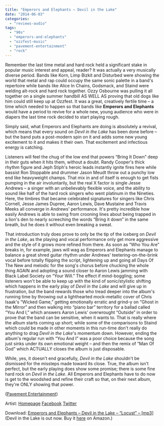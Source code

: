 ```yaml
---
title: "Emperors and Elephants – Devil in the Lake"
date: "2014-06-03"
categories: 
  - "reviews-audio"
tags: 
  - "90s"
  - "emperors-and-elephants"
  - "ozzfest-music"
  - "pavement-entertainment"
  - "rock"
---
```


Remember the last time metal and hard rock held a significant stake in popular music interest and appeal, reader? It was actually a very musically diverse period. Bands like Korn, Limp Bizkit and Disturbed were showing the world that metal and rap could occupy the same sonic palette in a band's repertoire while bands like Alice In Chains, Godsmack, and Staind were welding alt-rock and hard rock together. Ozzy Osbourne was pulling it all together on a single summer handbill AS WELL AS proving that old dogs like him could still keep up at Ozzfest. It was a great, creatively fertile time – a time which needed to happen so that bands like **Emperors and Elephants** would have a period to revive for a whole new, young audience who were in diapers the last time rock decided to start playing rough.

Simply said, what Emperors and Elephants are doing is absolutely a revival, which means that every sound on _Devil in the Lake_ has been done before – but the band puts a post-modern spin on it and adds some new young excitement to it and makes it their own. That excitement and infectious energy is catching.

Listeners will feel the chug of the low end that powers “Bring It Down” deep in their guts when it hits them, without a doubt. Randy Cooper's thick rhythm figure and Jeph Stiph's heroic leads instantly ignite fires here while bassist Ron Stoppable and drummer Jason Meudt throw out a punchy low end like heavyweight champs. That mix in and of itself is enough to get fists pumping in the air involuntarily, but the real X factor is single Jesse Andrews – a singer with an unbelievably flexible voice, and the ability to sound like half of the hard rock singers who went platinum in the Nineties. Here, the timbres that became celebrated signatures for singers like Chris Cornell, Jesse James Dupree, Aaron Lewis, Dave Mustaine and Travis Meeks all converge in Andrews' performance. It's pretty incredible how easily Andrews is able to swing from crooning lines about being trapped in a lion's den to nearly screeching the words “Bring it down” in the same breath, but he does it without even breaking a sweat.

That introduction truly does prove to only be the tip of the iceberg on _Devil in the Lake_, as the playing and vocal performance only get more aggressive and the style of it grows more refined from there. As soon as “Who You Are” breaks in, for example, jaws will wag as Emperors and Elephants manage to balance a great shred guitar rhythm under Andrews' teetering-on-the-brink vocal before totally flipping the script, lightening up and going all Days Of The New and melodic for the song's chorus before chucking the whole thing AGAIN and adopting a sound closer to Aaron Lewis jamming with Black Label Society on “Your Will.” The effect if mind-boggling; some listeners won't be able to keep up with the kind of sonic/stylistic shifting which happens in the early play of _Devil in the Lake_ and will give up in frustration, but the band rewards those who tread deeper into the album's running time by throwing out a lighthearted mock-metallic cover of Chris Isaak's “Wicked Game,” getting emotionally erratic and grind-y on “Ghost in the Mirror” and then walking into “piano bar” territory for a ballad called “You And I,” which answers Aaron Lewis' overwrought “Outside” in order to prove that the band can be sensitive, when it wants to. That is really where the album starts coming up short; while some of the comparisons to Staind which could be made in other moments in this run-time don't really do anything to drag _Devil in the Lake_'s momentum down. However, ending the album's regular run with “You And I” was a poor choice because the song just sinks under its own emotional weight – and then the remix of “Man Of God” which ACTUALLY closes the album is just disposable.

While, yes, it doesn't end gracefully, _Devil in the Lake_ shouldn't be dismissed for the missteps made toward its close. True, the album isn't perfect, but the early playing does show some promise; there is some fine hard rock on _Devil in the Lake_. All Emperors and Elephants have to do now is get to the woodshed and refine their craft so that, on their next album, they're ONLY showing that power.

([Pavement Entertainment](http://www.pavementmusic.com/))

Artist: [Homepage](http://www.emperorsandelephants.com/) [Facebook](https://www.facebook.com/events/690105657702861/) [Twitter](https://twitter.com/EmperorElephant)

Download: [Emperors and Elephants – Devil in the Lake – “Locust” – \[mp3\]](http://groundcontrolmag.com/music/Emperors_and_Elephants-Locust.mp3) (Devil in the Lake is out now. Buy it [here](http://www.amazon.com/Devil-Lake-Emperors-Elephants/dp/B00GRHVIHY/ref=sr_1_1?s=music&ie=UTF8&qid=1400603149&sr=1-1&keywords=emperors+and+elephants) on Amazon.)
